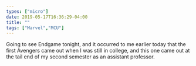 ```yaml
---
types: ["micro"]
date: 2019-05-17T16:36:29-04:00
title: ""
tags: ["Marvel","MCU"]
---
```

Going to see Endgame tonight, and it occurred to me earlier today that the first Avengers came out when I was still in college, and this one came out at the tail end of my second semester as an assistant professor.
